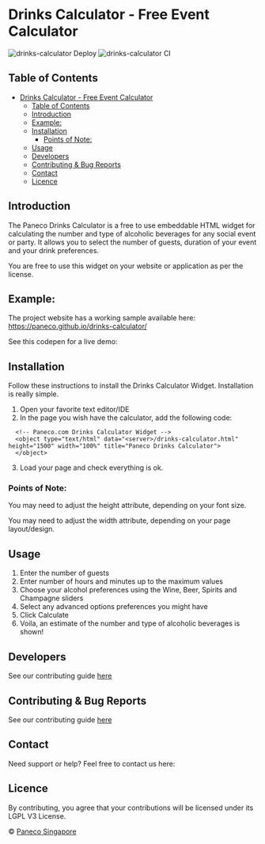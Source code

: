 # Drinks Calculator - Free Event Calculator

![drinks-calculator Deploy](https://github.com/paneco/drinks-calculator/workflows/drinks-calculator%20Deploy/badge.svg)
![drinks-calculator CI](https://github.com/paneco/drinks-calculator/workflows/drinks-calculator%20CI/badge.svg)

## Table of Contents
- [Drinks Calculator - Free Event Calculator](#drinks-calculator---free-event-calculator)
  - [Table of Contents](#table-of-contents)
  - [Introduction](#introduction)
  - [Example:](#example)
  - [Installation](#installation)
    - [Points of Note:](#points-of-note)
  - [Usage](#usage)
  - [Developers](#developers)
  - [Contributing & Bug Reports](#contributing--bug-reports)
  - [Contact](#contact)
  - [Licence](#licence)

## Introduction
The Paneco Drinks Calculator is a free to use embeddable HTML widget for calculating the number and type of alcoholic beverages for any social event or party. It allows you to select the number of guests, duration of your event and your drink preferences.

You are free to use this widget on your website or application as per the license.

## Example:
The project website has a working sample available here:
https://paneco.github.io/drinks-calculator/

See this codepen for a live demo:

## Installation
Follow these instructions to install the Drinks Calculator Widget. Installation is really simple.

1. Open your favorite text editor/IDE
2. In the page you wish have the calculator, add the following code:
```
  <!-- Paneco.com Drinks Calculator Widget -->
  <object type="text/html" data="<server>/drinks-calculator.html" height="1500" width="100%" title="Paneco Drinks Calculator">
  </object>
```
3. Load your page and check everything is ok.

### Points of Note:
You may need to adjust the height attribute, depending on your font size.

You may need to adjust the width attribute, depending on your page layout/design.

## Usage

1. Enter the number of guests
2. Enter number of hours and minutes up to the maximum values
3. Choose your alcohol preferences using the Wine, Beer, Spirits and Champagne sliders
4. Select any advanced options preferences you might have
5. Click Calculate
6. Voila, an estimate of the number and type of alcoholic beverages is shown!

## Developers 
See our contributing guide [here](https://github.com/paneco/drinks-calculator/blob/master/docs/contributing.md)

## Contributing & Bug Reports
See our contributing guide [here](https://github.com/paneco/drinks-calculator/blob/master/docs/contributing.md)

## Contact
Need support or help? Feel free to contact us here:

## Licence
By contributing, you agree that your contributions will be licensed under its LGPL V3 License.

© [Paneco Singapore](https://www.paneco.com.sg)
